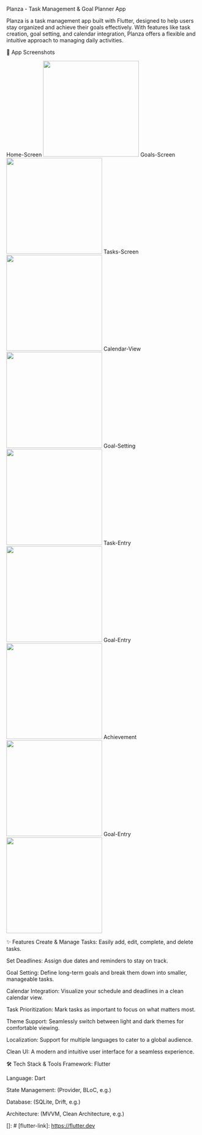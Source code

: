 Planza - Task Management & Goal Planner App

Planza is a task management app built with Flutter, designed to help users stay organized and achieve their goals effectively. With features like task creation, goal setting, and calendar integration, Planza offers a flexible and intuitive approach to managing daily activities.

📸 App Screenshots

Home-Screen 
<img src="https://github.com/Amir-Hzz79/planza/blob/release/screenshots/HomeScreen.jpg" width="250">
Goals-Screen
<img src="https://github.com/Amir-Hzz79/planza/blob/release/screenshots/GoalsScreen.jpg" width="250">
Tasks-Screen
<img src="https://github.com/Amir-Hzz79/planza/blob/release/screenshots/TasksScreen.jpg" width="250">
Calendar-View
<img src="https://github.com/Amir-Hzz79/planza/blob/release/screenshots/Calendar.jpg" width="250">
Goal-Setting
<img src="https://github.com/Amir-Hzz79/planza/blob/release/screenshots/GoalDetails.jpg" width="250">
Task-Entry
<img src="https://github.com/Amir-Hzz79/planza/blob/release/screenshots/TaskEntry.jpg" width="250">
Goal-Entry
<img src="https://github.com/Amir-Hzz79/planza/blob/release/screenshots/GoalEntry.jpg" width="250">
Achievement
<img src="https://github.com/Amir-Hzz79/planza/blob/release/screenshots/Achievement.jpg" width="250">
Goal-Entry
<img src="https://github.com/Amir-Hzz79/planza/blob/release/screenshots/GoalEntry.jpg" width="250">

✨ Features
Create & Manage Tasks: Easily add, edit, complete, and delete tasks.

Set Deadlines: Assign due dates and reminders to stay on track.

Goal Setting: Define long-term goals and break them down into smaller, manageable tasks.

Calendar Integration: Visualize your schedule and deadlines in a clean calendar view.

Task Prioritization: Mark tasks as important to focus on what matters most.

Theme Support: Seamlessly switch between light and dark themes for comfortable viewing.

Localization: Support for multiple languages to cater to a global audience.

Clean UI: A modern and intuitive user interface for a seamless experience.

🛠️ Tech Stack & Tools
Framework: Flutter

Language: Dart

State Management: (Provider, BLoC, e.g.)

Database: (SQLite, Drift, e.g.)

Architecture: (MVVM, Clean Architecture, e.g.)

[]: #
[flutter-link]: https://flutter.dev
